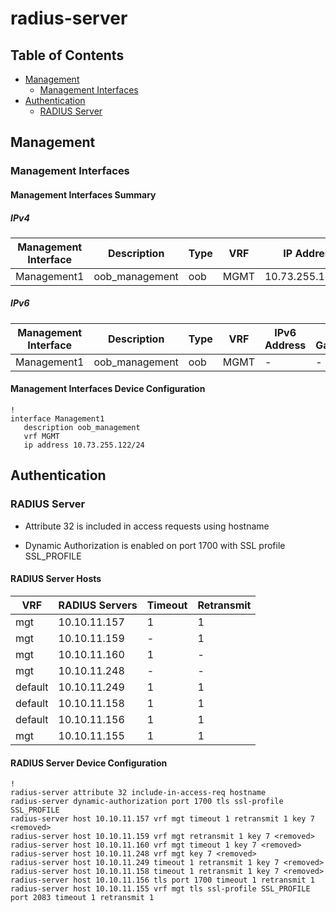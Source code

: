 # radius-server

## Table of Contents

- [Management](#management)
  - [Management Interfaces](#management-interfaces)
- [Authentication](#authentication)
  - [RADIUS Server](#radius-server-1)

## Management

### Management Interfaces

#### Management Interfaces Summary

##### IPv4

| Management Interface | Description | Type | VRF | IP Address | Gateway |
| -------------------- | ----------- | ---- | --- | ---------- | ------- |
| Management1 | oob_management | oob | MGMT | 10.73.255.122/24 | 10.73.255.2 |

##### IPv6

| Management Interface | Description | Type | VRF | IPv6 Address | IPv6 Gateway |
| -------------------- | ----------- | ---- | --- | ------------ | ------------ |
| Management1 | oob_management | oob | MGMT | - | - |

#### Management Interfaces Device Configuration

```eos
!
interface Management1
   description oob_management
   vrf MGMT
   ip address 10.73.255.122/24
```

## Authentication

### RADIUS Server

- Attribute 32 is included in access requests using hostname

- Dynamic Authorization is enabled on port 1700 with SSL profile SSL_PROFILE

#### RADIUS Server Hosts

| VRF | RADIUS Servers | Timeout | Retransmit |
| --- | -------------- | ------- | ---------- |
| mgt | 10.10.11.157 | 1 | 1 |
| mgt | 10.10.11.159 | - | 1 |
| mgt | 10.10.11.160 | 1 | - |
| mgt | 10.10.11.248 | - | - |
| default | 10.10.11.249 | 1 | 1 |
| default | 10.10.11.158 | 1 | 1 |
| default | 10.10.11.156 | 1 | 1 |
| mgt | 10.10.11.155 | 1 | 1 |

#### RADIUS Server Device Configuration

```eos
!
radius-server attribute 32 include-in-access-req hostname
radius-server dynamic-authorization port 1700 tls ssl-profile SSL_PROFILE
radius-server host 10.10.11.157 vrf mgt timeout 1 retransmit 1 key 7 <removed>
radius-server host 10.10.11.159 vrf mgt retransmit 1 key 7 <removed>
radius-server host 10.10.11.160 vrf mgt timeout 1 key 7 <removed>
radius-server host 10.10.11.248 vrf mgt key 7 <removed>
radius-server host 10.10.11.249 timeout 1 retransmit 1 key 7 <removed>
radius-server host 10.10.11.158 timeout 1 retransmit 1 key 7 <removed>
radius-server host 10.10.11.156 tls port 1700 timeout 1 retransmit 1
radius-server host 10.10.11.155 vrf mgt tls ssl-profile SSL_PROFILE port 2083 timeout 1 retransmit 1
```
